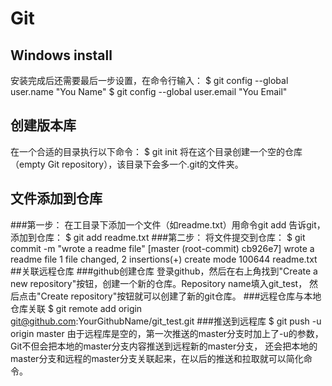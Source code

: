 
Git
===
## Windows install
  安装完成后还需要最后一步设置，在命令行输入：
  $ git config --global user.name  "You Name"
  $ git config --global user.email "You Email"
## 创建版本库
  在一个合适的目录执行以下命令：
  $ git init 
  将在这个目录创建一个空的仓库（empty Git repository），该目录下会多一个.git的文件夹。
## 文件添加到仓库 
###第一步：
 在工目录下添加一个文件（如readme.txt）用命令git add 告诉git，添加到仓库：
  $ git add readme.txt
###第二步：
将文件提交到仓库：
 $ git commit -m "wrote a readme file"
 [master (root-commit) cb926e7] wrote a readme file
 1 file changed, 2 insertions(+)
 create mode 100644 readme.txt
 ##关联远程仓库
 ###github创建仓库
 登录github，然后在右上角找到"Create a new repository"按钮，创建一个新的仓库。Repository name填入git_test，
 然后点击"Create repository"按钮就可以创建了新的git仓库。
 ###远程仓库与本地仓库关联
 $ git remote add origin git@github.com:YourGithubName/git_test.git
 ###推送到远程库
 $ git push -u origin master
由于远程库是空的，第一次推送的master分支时加上了-u的参数，Git不但会把本地的master分支内容推送到远程新的master分支，
还会把本地的master分支和远程的master分支关联起来，在以后的推送和拉取就可以简化命令。